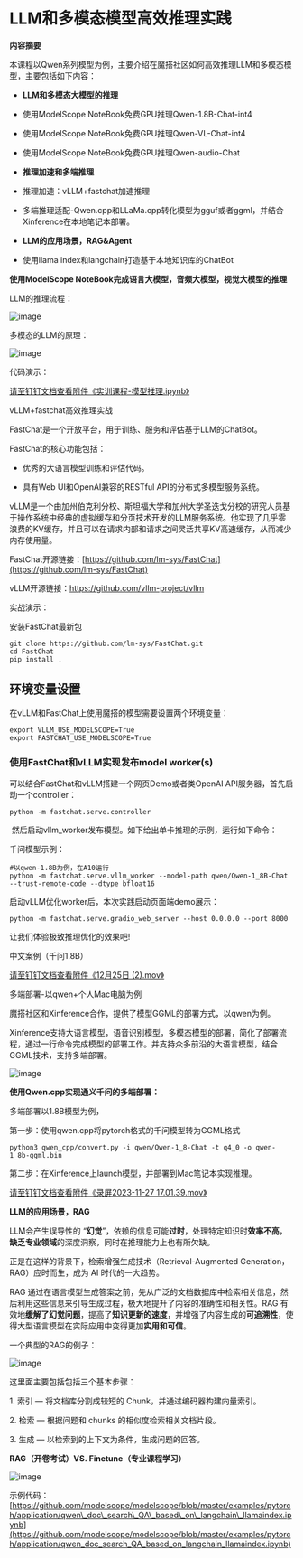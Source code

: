 # LLM和多模态模型高效推理实践

**内容摘要**

本课程以Qwen系列模型为例，主要介绍在魔搭社区如何高效推理LLM和多模态模型，主要包括如下内容：

*   **LLM和多模态大模型的推理**
    
*   使用ModelScope NoteBook免费GPU推理Qwen-1.8B-Chat-int4
    
*   使用ModelScope NoteBook免费GPU推理Qwen-VL-Chat-int4
    
*   使用ModelScope NoteBook免费GPU推理Qwen-audio-Chat
    
*   **推理加速和多端推理**
    
*   推理加速：vLLM+fastchat加速推理
    
*   多端推理适配-Qwen.cpp和LLaMa.cpp转化模型为gguf或者ggml，并结合Xinference在本地笔记本部署。
    
*   **LLM的应用场景，RAG&Agent**
    
*   使用llama index和langchain打造基于本地知识库的ChatBot
    

**使用ModelScope NoteBook完成语言大模型，音频大模型，视觉大模型的推理**

LLM的推理流程：

![image](https://alidocs.oss-cn-zhangjiakou.aliyuncs.com/res/2M9qPBxrVeWZl015/img/7c197455-9310-47cf-9ae7-6e69617e51b5.png)

多模态的LLM的原理：

![image](https://alidocs.oss-cn-zhangjiakou.aliyuncs.com/res/1GXn4XpbrGgGnDQ4/img/ba7d6465-e93d-495b-9ad7-6c468175548f.png)

代码演示：

[请至钉钉文档查看附件《实训课程-模型推理.ipynb》](https://alidocs.dingtalk.com/i/nodes/XPwkYGxZV347LdvpH2v4LDX2JAgozOKL?iframeQuery=anchorId%253DX02lrekqpvs4570vroz609)

vLLM+fastchat高效推理实战

FastChat是一个开放平台，用于训练、服务和评估基于LLM的ChatBot。

FastChat的核心功能包括：

*   优秀的大语言模型训练和评估代码。
    
*   具有Web UI和OpenAI兼容的RESTful API的分布式多模型服务系统。
    

vLLM是一个由加州伯克利分校、斯坦福大学和加州大学圣迭戈分校的研究人员基于操作系统中经典的虚拟缓存和分页技术开发的LLM服务系统。他实现了几乎零浪费的KV缓存，并且可以在请求内部和请求之间灵活共享KV高速缓存，从而减少内存使用量。

FastChat开源链接：[https://github.com/lm-sys/FastChat](https://github.com/lm-sys/FastChat)

vLLM开源链接：https://github.com/vllm-project/vllm

实战演示：

安装FastChat最新包

    git clone https://github.com/lm-sys/FastChat.git
    cd FastChat
    pip install .

## 环境变量设置

在vLLM和FastChat上使用魔搭的模型需要设置两个环境变量：

    export VLLM_USE_MODELSCOPE=True
    export FASTCHAT_USE_MODELSCOPE=True

### 使用FastChat和vLLM实现发布model worker(s)

可以结合FastChat和vLLM搭建一个网页Demo或者类OpenAI API服务器，首先启动一个controller：

    python -m fastchat.serve.controller

 然后启动vllm\_worker发布模型。如下给出单卡推理的示例，运行如下命令：

千问模型示例：

    #以qwen-1.8B为例，在A10运行
    python -m fastchat.serve.vllm_worker --model-path qwen/Qwen-1_8B-Chat --trust-remote-code --dtype bfloat16

启动vLLM优化worker后，本次实践启动页面端demo展示：

    python -m fastchat.serve.gradio_web_server --host 0.0.0.0 --port 8000

让我们体验极致推理优化的效果吧!

中文案例（千问1.8B）

[请至钉钉文档查看附件《12月25日 (2).mov》](https://alidocs.dingtalk.com/i/nodes/XPwkYGxZV347LdvpH2v4LDX2JAgozOKL?iframeQuery=anchorId%253DX02lqkjxmuyckt2fage86v)

多端部署-以qwen+个人Mac电脑为例

魔搭社区和Xinference合作，提供了模型GGML的部署方式，以qwen为例。

Xinference支持大语言模型，语音识别模型，多模态模型的部署，简化了部署流程，通过一行命令完成模型的部署工作。并支持众多前沿的大语言模型，结合GGML技术，支持多端部署。

![image](https://alidocs.oss-cn-zhangjiakou.aliyuncs.com/res/ybEnBBdYMkMRnP13/img/da1ce618-9de9-42e2-82ee-0ee093ea4b66.png)

**使用Qwen.cpp实现通义千问的多端部署：**

多端部署以1.8B模型为例，

第一步：使用qwen.cpp将pytorch格式的千问模型转为GGML格式

    python3 qwen_cpp/convert.py -i qwen/Qwen-1_8-Chat -t q4_0 -o qwen-1_8b-ggml.bin

第二步：在Xinference上launch模型，并部署到Mac笔记本实现推理。

[请至钉钉文档查看附件《录屏2023-11-27 17.01.39.mov》](https://alidocs.dingtalk.com/i/nodes/XPwkYGxZV347LdvpH2v4LDX2JAgozOKL?iframeQuery=anchorId%253DX02lpjfe0yq2b4qsaoj5rt)

**LLM的应用场景，RAG**

LLM会产生误导性的 “**幻觉**”，依赖的信息可能**过时**，处理特定知识时**效率不高**，**缺乏专业领域**的深度洞察，同时在推理能力上也有所欠缺。

正是在这样的背景下，检索增强生成技术（Retrieval-Augmented Generation，RAG）应时而生，成为 AI 时代的一大趋势。

RAG 通过在语言模型生成答案之前，先从广泛的文档数据库中检索相关信息，然后利用这些信息来引导生成过程，极大地提升了内容的准确性和相关性。RAG 有效地**缓解了幻觉问题**，提高了**知识更新的速度**，并增强了内容生成的**可追溯性**，使得大型语言模型在实际应用中变得更加**实用和可信**。

一个典型的RAG的例子：

![image](https://alidocs.oss-cn-zhangjiakou.aliyuncs.com/res/8oLl9y9JQK8zlapY/img/f7985e33-9a2e-4b6d-a4be-87f60a369078.png)

这里面主要包括包括三个基本步骤：

1. 索引 — 将文档库分割成较短的 Chunk，并通过编码器构建向量索引。

2. 检索 — 根据问题和 chunks 的相似度检索相关文档片段。

3. 生成 — 以检索到的上下文为条件，生成问题的回答。

**RAG（开卷考试）VS. Finetune（专业课程学习）**

![image](https://alidocs.oss-cn-zhangjiakou.aliyuncs.com/res/8oLl9y9JQK8zlapY/img/b5c6a200-1943-4f09-8f86-478bf2ffa70a.png)

示例代码：[https://github.com/modelscope/modelscope/blob/master/examples/pytorch/application/qwen\_doc\_search\_QA\_based\_on\_langchain\_llamaindex.ipynb](https://github.com/modelscope/modelscope/blob/master/examples/pytorch/application/qwen_doc_search_QA_based_on_langchain_llamaindex.ipynb)